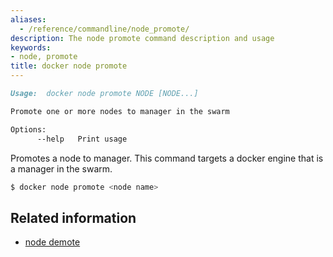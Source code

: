 ```yaml
---
aliases:
  - /reference/commandline/node_promote/
description: The node promote command description and usage
keywords:
- node, promote
title: docker node promote
---
```


```markdown
Usage:  docker node promote NODE [NODE...]

Promote one or more nodes to manager in the swarm

Options:
      --help   Print usage
```

Promotes a node to manager. This command targets a docker engine that is a manager in the swarm.


```bash
$ docker node promote <node name>
```

## Related information

* [node demote](node_demote.md)
